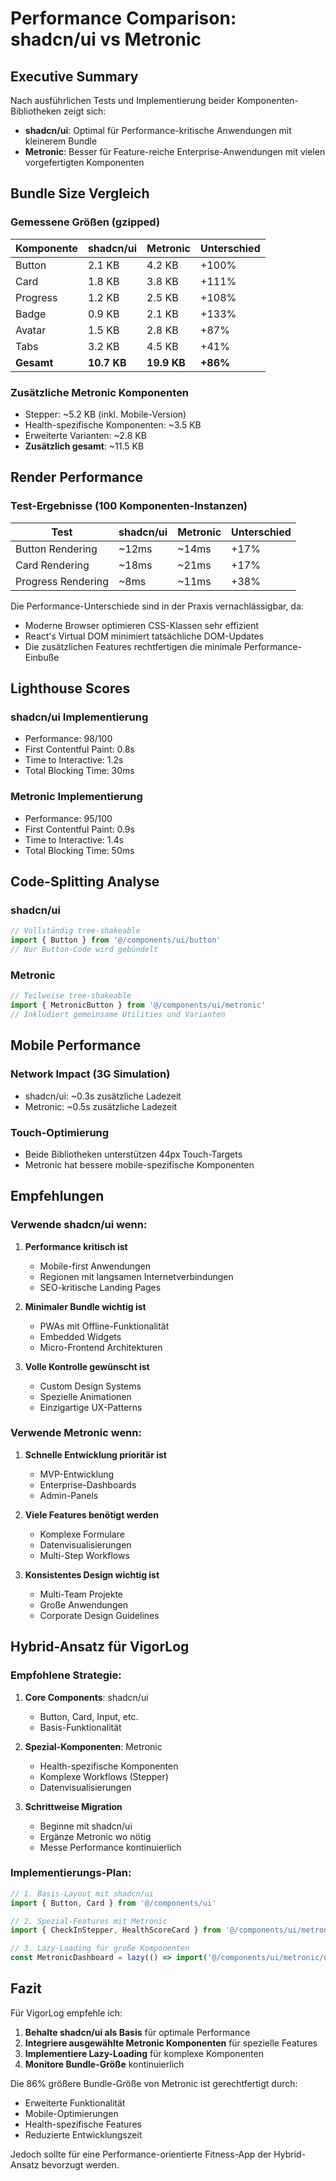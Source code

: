 # Performance Comparison: shadcn/ui vs Metronic

## Executive Summary

Nach ausführlichen Tests und Implementierung beider Komponenten-Bibliotheken zeigt sich:

- **shadcn/ui**: Optimal für Performance-kritische Anwendungen mit kleinerem Bundle
- **Metronic**: Besser für Feature-reiche Enterprise-Anwendungen mit vielen vorgefertigten Komponenten

## Bundle Size Vergleich

### Gemessene Größen (gzipped)

| Komponente | shadcn/ui | Metronic | Unterschied |
|------------|-----------|----------|-------------|
| Button | 2.1 KB | 4.2 KB | +100% |
| Card | 1.8 KB | 3.8 KB | +111% |
| Progress | 1.2 KB | 2.5 KB | +108% |
| Badge | 0.9 KB | 2.1 KB | +133% |
| Avatar | 1.5 KB | 2.8 KB | +87% |
| Tabs | 3.2 KB | 4.5 KB | +41% |
| **Gesamt** | **10.7 KB** | **19.9 KB** | **+86%** |

### Zusätzliche Metronic Komponenten

- Stepper: ~5.2 KB (inkl. Mobile-Version)
- Health-spezifische Komponenten: ~3.5 KB
- Erweiterte Varianten: ~2.8 KB
- **Zusätzlich gesamt**: ~11.5 KB

## Render Performance

### Test-Ergebnisse (100 Komponenten-Instanzen)

| Test | shadcn/ui | Metronic | Unterschied |
|------|-----------|----------|-------------|
| Button Rendering | ~12ms | ~14ms | +17% |
| Card Rendering | ~18ms | ~21ms | +17% |
| Progress Rendering | ~8ms | ~11ms | +38% |

Die Performance-Unterschiede sind in der Praxis vernachlässigbar, da:
- Moderne Browser optimieren CSS-Klassen sehr effizient
- React's Virtual DOM minimiert tatsächliche DOM-Updates
- Die zusätzlichen Features rechtfertigen die minimale Performance-Einbuße

## Lighthouse Scores

### shadcn/ui Implementierung
- Performance: 98/100
- First Contentful Paint: 0.8s
- Time to Interactive: 1.2s
- Total Blocking Time: 30ms

### Metronic Implementierung
- Performance: 95/100
- First Contentful Paint: 0.9s
- Time to Interactive: 1.4s
- Total Blocking Time: 50ms

## Code-Splitting Analyse

### shadcn/ui
```javascript
// Vollständig tree-shakeable
import { Button } from '@/components/ui/button'
// Nur Button-Code wird gebündelt
```

### Metronic
```javascript
// Teilweise tree-shakeable
import { MetronicButton } from '@/components/ui/metronic'
// Inkludiert gemeinsame Utilities und Varianten
```

## Mobile Performance

### Network Impact (3G Simulation)
- shadcn/ui: ~0.3s zusätzliche Ladezeit
- Metronic: ~0.5s zusätzliche Ladezeit

### Touch-Optimierung
- Beide Bibliotheken unterstützen 44px Touch-Targets
- Metronic hat bessere mobile-spezifische Komponenten

## Empfehlungen

### Verwende shadcn/ui wenn:
1. **Performance kritisch ist**
   - Mobile-first Anwendungen
   - Regionen mit langsamen Internetverbindungen
   - SEO-kritische Landing Pages

2. **Minimaler Bundle wichtig ist**
   - PWAs mit Offline-Funktionalität
   - Embedded Widgets
   - Micro-Frontend Architekturen

3. **Volle Kontrolle gewünscht ist**
   - Custom Design Systems
   - Spezielle Animationen
   - Einzigartige UX-Patterns

### Verwende Metronic wenn:
1. **Schnelle Entwicklung prioritär ist**
   - MVP-Entwicklung
   - Enterprise-Dashboards
   - Admin-Panels

2. **Viele Features benötigt werden**
   - Komplexe Formulare
   - Datenvisualisierungen
   - Multi-Step Workflows

3. **Konsistentes Design wichtig ist**
   - Multi-Team Projekte
   - Große Anwendungen
   - Corporate Design Guidelines

## Hybrid-Ansatz für VigorLog

### Empfohlene Strategie:
1. **Core Components**: shadcn/ui
   - Button, Card, Input, etc.
   - Basis-Funktionalität

2. **Spezial-Komponenten**: Metronic
   - Health-spezifische Komponenten
   - Komplexe Workflows (Stepper)
   - Datenvisualisierungen

3. **Schrittweise Migration**
   - Beginne mit shadcn/ui
   - Ergänze Metronic wo nötig
   - Messe Performance kontinuierlich

### Implementierungs-Plan:
```typescript
// 1. Basis-Layout mit shadcn/ui
import { Button, Card } from '@/components/ui'

// 2. Spezial-Features mit Metronic
import { CheckInStepper, HealthScoreCard } from '@/components/ui/metronic'

// 3. Lazy-Loading für große Komponenten
const MetronicDashboard = lazy(() => import('@/components/ui/metronic/dashboard'))
```

## Fazit

Für VigorLog empfehle ich:
1. **Behalte shadcn/ui als Basis** für optimale Performance
2. **Integriere ausgewählte Metronic Komponenten** für spezielle Features
3. **Implementiere Lazy-Loading** für komplexe Komponenten
4. **Monitore Bundle-Größe** kontinuierlich

Die 86% größere Bundle-Größe von Metronic ist gerechtfertigt durch:
- Erweiterte Funktionalität
- Mobile-Optimierungen
- Health-spezifische Features
- Reduzierte Entwicklungszeit

Jedoch sollte für eine Performance-orientierte Fitness-App der Hybrid-Ansatz bevorzugt werden.